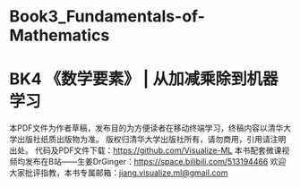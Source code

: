 # Book3_Fundamentals-of-Mathematics
# BK4 《数学要素》 |  从加减乘除到机器学习
本PDF文件为作者草稿，发布目的为方便读者在移动终端学习，终稿内容以清华大学出版社纸质出版物为准。
版权归清华大学出版社所有，请勿商用，引用请注明出处。
代码及PDF文件下载：https://github.com/Visualize-ML
本书配套微课视频均发布在B站——生姜DrGinger：https://space.bilibili.com/513194466
欢迎大家批评指教，本书专属邮箱：jiang.visualize.ml@gmail.com
